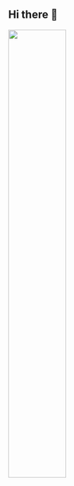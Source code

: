 ## Hi there 👋

<a href="https://github.com/ogbeche77">
  <img width="48%" src="http://github-readme-streak-stats.herokuapp.com?user=ogbeche77&theme=dark&date_format=j%20M%5B%20Y%5D&border=FFFFFF" />
</a>

